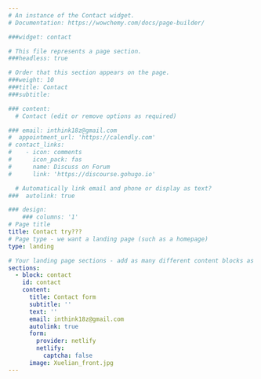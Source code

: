 ```yaml
---
# An instance of the Contact widget.
# Documentation: https://wowchemy.com/docs/page-builder/

###widget: contact

# This file represents a page section.
###headless: true

# Order that this section appears on the page.
###weight: 10
###title: Contact
###subtitle:

### content:
  # Contact (edit or remove options as required)

### email: inthink18z@gmail.com
#  appointment_url: 'https://calendly.com'
# contact_links:
#    - icon: comments
#      icon_pack: fas
#      name: Discuss on Forum
#      link: 'https://discourse.gohugo.io'

  # Automatically link email and phone or display as text?
###  autolink: true

### design:
    ### columns: '1'
# Page title
title: Contact try???
# Page type - we want a landing page (such as a homepage)
type: landing

# Your landing page sections - add as many different content blocks as you like
sections:
  - block: contact
    id: contact
    content:
      title: Contact form
      subtitle: ''
      text: ''
      email: inthink18z@gmail.com
      autolink: true
      form:
        provider: netlify
        netlify:
          captcha: false
      image: Xuelian_front.jpg
---
```

